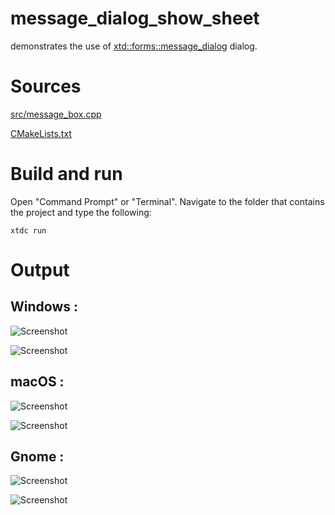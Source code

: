 # message_dialog_show_sheet

demonstrates the use of [xtd::forms::message_dialog](../../../src/xtd_forms/include/xtd/forms/message_dialog.hpp) dialog.

# Sources

[src/message_box.cpp](src/message_dialog_show_sheet.cpp)

[CMakeLists.txt](CMakeLists.txt)

# Build and run

Open "Command Prompt" or "Terminal". Navigate to the folder that contains the project and type the following:

```shell
xtdc run
```

# Output

## Windows :

![Screenshot](../../../docs/pictures/examples/message_dialog_show_sheet_w.png)

![Screenshot](../../../docs/pictures/examples/message_dialog_show_sheet_wd.png)

## macOS :

![Screenshot](../../../docs/pictures/examples/message_dialog_show_sheet_m.png)

![Screenshot](../../../docs/pictures/examples/message_dialog_show_sheet_md.png)

## Gnome :

![Screenshot](../../../docs/pictures/examples/message_dialog_show_sheet_g.png)

![Screenshot](../../../docs/pictures/examples/message_dialog_show_sheet_gd.png)
